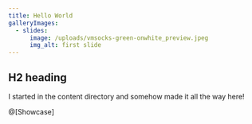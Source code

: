 ```yaml
---
title: Hello World
galleryImages:
  - slides:
      image: /uploads/vmsocks-green-onwhite_preview.jpeg
      img_alt: first slide
---
```


## H2 heading

I started in the content directory and somehow made it all the way here!


@[Showcase]
